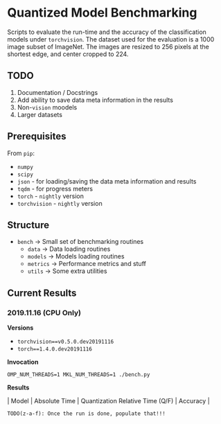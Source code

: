 Quantized Model Benchmarking
============================

Scripts to evaluate the run-time and the accuracy of the classification models under `torchvision`.
The dataset used for the evaluation is a 1000 image subset of ImageNet.
The images are resized to 256 pixels at the shortest edge, and center cropped to 224.


TODO
----

1. Documentation / Docstrings
2. Add ability to save data meta information in the results
3. Non-`vision` moodels
4. Larger datasets


Prerequisites
-------------

From `pip`:

- `numpy`
- `scipy`
- `json` - for loading/saving the data meta information and results
- `tqdm` - for progress meters
- `torch` - `nightly` version
- `torchvision` - `nightly` version

Structure
---------

- `bench` -> Small set of benchmarking routines
  - `data` -> Data loading routines
  - `models` -> Models loading routines
  - `metrics` -> Performance metrics and stuff
  - `utils` -> Some extra utilities


Current Results
---------------

### 2019.11.16 (CPU Only)

**Versions**

- `torchvision==v0.5.0.dev20191116`
- `torch==1.4.0.dev20191116`

**Invocation**

```
OMP_NUM_THREADS=1 MKL_NUM_THREADS=1 ./bench.py
```

**Results**

| Model | <td colspan=2> Absolute Time</td> | Quantization Relative Time (Q/F) | <td colspan=2> Accuracy</td> |


`TODO(z-a-f): Once the run is done, populate that!!!`
